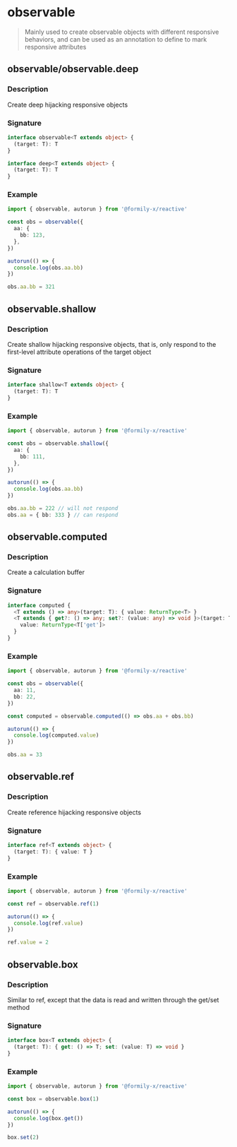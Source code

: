 # observable

> Mainly used to create observable objects with different responsive behaviors, and can be used as an annotation to define to mark responsive attributes

## observable/observable.deep

### Description

Create deep hijacking responsive objects

### Signature

```ts
interface observable<T extends object> {
  (target: T): T
}

interface deep<T extends object> {
  (target: T): T
}
```

### Example

```ts
import { observable, autorun } from '@formily-x/reactive'

const obs = observable({
  aa: {
    bb: 123,
  },
})

autorun(() => {
  console.log(obs.aa.bb)
})

obs.aa.bb = 321
```

## observable.shallow

### Description

Create shallow hijacking responsive objects, that is, only respond to the first-level attribute operations of the target object

### Signature

```ts
interface shallow<T extends object> {
  (target: T): T
}
```

### Example

```ts
import { observable, autorun } from '@formily-x/reactive'

const obs = observable.shallow({
  aa: {
    bb: 111,
  },
})

autorun(() => {
  console.log(obs.aa.bb)
})

obs.aa.bb = 222 // will not respond
obs.aa = { bb: 333 } // can respond
```

## observable.computed

### Description

Create a calculation buffer

### Signature

```ts
interface computed {
  <T extends () => any>(target: T): { value: ReturnType<T> }
  <T extends { get?: () => any; set?: (value: any) => void }>(target: T): {
    value: ReturnType<T['get']>
  }
}
```

### Example

```ts
import { observable, autorun } from '@formily-x/reactive'

const obs = observable({
  aa: 11,
  bb: 22,
})

const computed = observable.computed(() => obs.aa + obs.bb)

autorun(() => {
  console.log(computed.value)
})

obs.aa = 33
```

## observable.ref

### Description

Create reference hijacking responsive objects

### Signature

```ts
interface ref<T extends object> {
  (target: T): { value: T }
}
```

### Example

```ts
import { observable, autorun } from '@formily-x/reactive'

const ref = observable.ref(1)

autorun(() => {
  console.log(ref.value)
})

ref.value = 2
```

## observable.box

### Description

Similar to ref, except that the data is read and written through the get/set method

### Signature

```ts
interface box<T extends object> {
  (target: T): { get: () => T; set: (value: T) => void }
}
```

### Example

```ts
import { observable, autorun } from '@formily-x/reactive'

const box = observable.box(1)

autorun(() => {
  console.log(box.get())
})

box.set(2)
```

